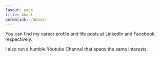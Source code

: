 ```yaml
---
layout: page
title: About
permalink: /about/
---
```



<p>You can find my career profile and life posts at LinkedIn and Facebook, respectively.</p>


<p> I also run a humble Youtube Channel that spans the same interests. </p>
